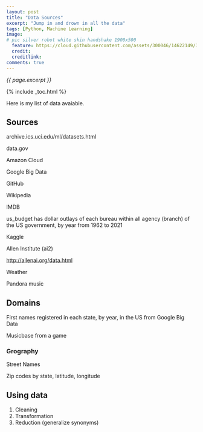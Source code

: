 ```yaml
---
layout: post
title: "Data Sources"
excerpt: "Jump in and drown in all the data"
tags: [Python, Machine Learning]
image:
# pic silver robot white skin handshake 1900x500
  feature: https://cloud.githubusercontent.com/assets/300046/14622149/306629f0-0585-11e6-961a-dc8f60dadbf6.jpg
  credit: 
  creditlink: 
comments: true
---
```

<i>{{ page.excerpt }}</i>

{% include _toc.html %}

Here is my list of data avaiable.

## Sources

archive.ics.uci.edu/ml/datasets.html

data.gov

Amazon Cloud

Google Big Data

   GitHub

   Wikipedia

   IMDB 

   us_budget has dollar outlays of each bureau within all agency (branch) of the US government, by year from 1962 to 2021

Kaggle

Allen Institute (ai2)

   http://allenai.org/data.html

    

Weather

Pandora music


## Domains

First names registered in each state, by year, in the US
   from Google Big Data

Musicbase from a game


### Grography 

   Street Names

   Zip codes by state, latitude, longitude

## Using data   

1. Cleaning
2. Transformation
3. Reduction (generalize synonyms)


